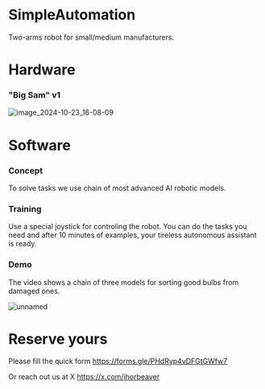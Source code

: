 # SimpleAutomation

Two-arms robot for small/medium manufacturers.

# Hardware

### "Big Sam" v1

![image_2024-10-23_16-08-09](https://github.com/user-attachments/assets/e856b9e8-f089-46fa-a32c-edd7e769fc44)

# Software

### Concept

To solve tasks we use chain of most advanced AI robotic models.

### Training

Use a special joystick for controling the robot. You can do the tasks you need and after 10 minutes of examples, your tireless autonomous assistant is ready.

### Demo

The video shows a chain of three models for sorting good bulbs from damaged ones.

![unnamed](https://github.com/user-attachments/assets/d105cf69-1b82-4581-90b7-9a9cd0a4f595)

# Reserve yours

Please fill the quick form
https://forms.gle/PHdRyp4vDFGtGWfw7

Or reach out us at X https://x.com/ihorbeaver
